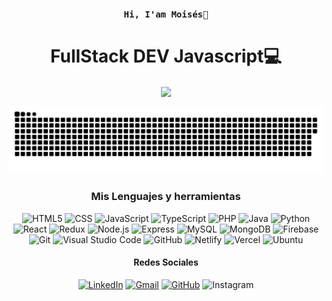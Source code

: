 <h4 align="center"><samp> Hi, I'am Moisés👋 </samp></h4> 

<h1 align="center">FullStack DEV Javascript💻</h1>

<p align="center"><img align="center"  width="182" src="https://komarev.com/ghpvc/?username=DeveloperMDCM&color=blue"/></p> 
<p align="center"><a href=#><img src="contributions.svg"></a></p> 
<div align="center">

  ### Mis Lenguajes y herramientas
![HTML5](https://img.shields.io/badge/-HTML5-E34F26?style=flat&logo=HTML5&logoColor=white)
![CSS](https://img.shields.io/badge/-CSS-1572B6?style=flat&logo=CSS3&logoColor=white)
![JavaScript](https://img.shields.io/badge/-JavaScript-F7DF1E?style=flat&logo=JavaScript&logoColor=black)
![TypeScript](https://img.shields.io/badge/-TypeScript-3178C6?style=flat&logo=TypeScript&logoColor=white)
![PHP](https://img.shields.io/badge/-PHP-777BB4?style=flat&logo=PHP&logoColor=white)
![Java](https://img.shields.io/badge/-Java-007396?style=flat&logo=Java&logoColor=white)
![Python](https://img.shields.io/badge/-Python-3776AB?style=flat&logo=Python&logoColor=white)
![React](https://img.shields.io/badge/-React-61DAFB?style=flat&logo=React&logoColor=white)
![Redux](https://img.shields.io/badge/-Redux-764ABC?style=flat&logo=Redux&logoColor=white)
![Node.js](https://img.shields.io/badge/-Node.js-339933?style=flat&logo=Node.js&logoColor=white)
![Express](https://img.shields.io/badge/-Express-000000?style=flat&logo=Express&logoColor=white)
![MySQL](https://img.shields.io/badge/-MySQL-4479A1?style=flat&logo=MySQL&logoColor=white)
![MongoDB](https://img.shields.io/badge/-MongoDB-47A248?style=flat&logo=MongoDB&logoColor=white)
![Firebase](https://img.shields.io/badge/-Firebase-FFCA28?style=flat&logo=Firebase&logoColor=black)
![Git](https://img.shields.io/badge/-Git-F05032?style=flat&logo=Git&logoColor=white)
![Visual Studio Code](https://img.shields.io/badge/-Visual_Studio_Code-007ACC?style=flat&logo=Visual-Studio-Code&logoColor=white)
![GitHub](https://img.shields.io/badge/-GitHub-181717?style=flat&logo=GitHub&logoColor=white)
![Netlify](https://img.shields.io/badge/-Netlify-00C7B7?style=flat&logo=Netlify&logoColor=white)
![Vercel](https://img.shields.io/badge/-Vercel-000000?style=flat&logo=Vercel&logoColor=white)
![Ubuntu](https://img.shields.io/badge/-Ubuntu-E95420?style=flat&logo=Ubuntu&logoColor=white)

#### Redes Sociales
[![LinkedIn](https://img.shields.io/badge/-LinkedIn-0077B5?style=flat&logo=LinkedIn&logoColor=white)](www.linkedin.com/in/developer-mdcm)
[![Gmail](https://img.shields.io/badge/-Gmail-D14836?style=flat&logo=Gmail&logoColor=white)](www.linkedin.com/in/developer-mdcm)
[![GitHub](https://img.shields.io/badge/-GitHub-181717?style=flat&logo=GitHub&logoColor=white)](https://github.com/tu_usuario)
![Instagram](https://img.shields.io/badge/-Instagram-E4405F?style=flat&logo=Instagram&logoColor=white)

</div>



